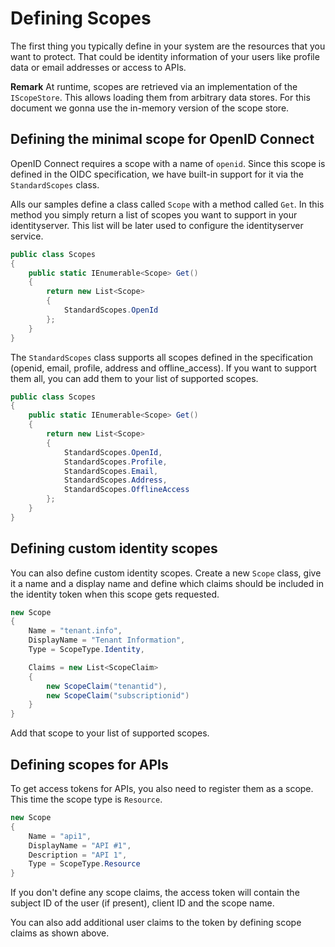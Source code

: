 # Defining Scopes

The first thing you typically define in your system are the resources that you want to protect.
That could be identity information of your users like profile data or email addresses or access to APIs.

**Remark** At runtime, scopes are retrieved via an implementation of the `IScopeStore`. 
This allows loading them from arbitrary data stores.
For this document we gonna use the in-memory version of the scope store.


## Defining the minimal scope for OpenID Connect

OpenID Connect requires a scope with a name of `openid`. Since this scope is defined in the OIDC specification, 
we have built-in support for it via the `StandardScopes` class.

Alls our samples define a class called `Scope` with a method called `Get`. In this method you simply return
a list of scopes you want to support in your identityserver. This list will be later used to configure the 
identityserver service.

```csharp
public class Scopes
{
    public static IEnumerable<Scope> Get()
    {
        return new List<Scope>
        {
            StandardScopes.OpenId
        };
    }
}
``` 

The `StandardScopes` class supports all scopes defined in the specification (openid, email, profile, address and offline_access).
If you want to support them all, you can add them to your list of supported scopes.

```csharp
public class Scopes
{
    public static IEnumerable<Scope> Get()
    {
        return new List<Scope>
        {
            StandardScopes.OpenId,
            StandardScopes.Profile,
            StandardScopes.Email,
            StandardScopes.Address,
            StandardScopes.OfflineAccess
        };
    }
}
``` 

## Defining custom identity scopes

You can also define custom identity scopes. Create a new `Scope` class, give it a name and a display name and define
which claims should be included in the identity token when this scope gets requested.


```csharp
new Scope
{
    Name = "tenant.info",
    DisplayName = "Tenant Information",
    Type = ScopeType.Identity,

    Claims = new List<ScopeClaim>
    {
        new ScopeClaim("tenantid"),
        new ScopeClaim("subscriptionid")
    }
}
```

Add that scope to your list of supported scopes.

## Defining scopes for APIs

To get access tokens for APIs, you also need to register them as a scope. This time the scope type is `Resource`.

```csharp
new Scope
{
    Name = "api1",
    DisplayName = "API #1",
    Description = "API 1",
    Type = ScopeType.Resource
}
```

If you don't define any scope claims, the access token will contain the subject ID of the user (if present), client ID and the scope name.

You can also add additional user claims to the token by defining scope claims as shown above.